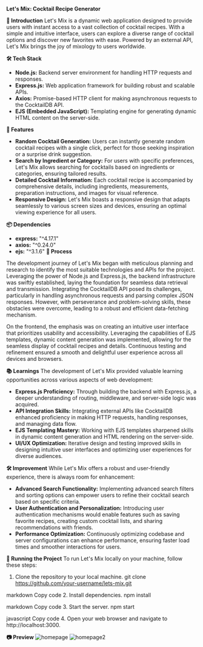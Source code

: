 <strong>Let's Mix: Cocktail Recipe Generator</strong>

<strong>🚀 Introduction</strong>
Let's Mix is a dynamic web application designed to provide users with instant access to a vast collection of cocktail recipes. With a simple and intuitive interface, users can explore a diverse range of cocktail options and discover new favorites with ease. Powered by an external API, Let's Mix brings the joy of mixology to users worldwide.

<strong>🛠️ Tech Stack</strong>
- <strong>Node.js:</strong> Backend server environment for handling HTTP requests and responses.
- <strong>Express.js:</strong> Web application framework for building robust and scalable APIs.
- <strong>Axios:</strong> Promise-based HTTP client for making asynchronous requests to the CocktailDB API.
- <strong>EJS (Embedded JavaScript):</strong> Templating engine for generating dynamic HTML content on the server-side.

<strong>🍹 Features</strong>
- <strong>Random Cocktail Generation:</strong> Users can instantly generate random cocktail recipes with a single click, perfect for those seeking inspiration or a surprise drink suggestion.
- <strong>Search by Ingredient or Category:</strong> For users with specific preferences, Let's Mix allows searching for cocktails based on ingredients or categories, ensuring tailored results.
- <strong>Detailed Cocktail Information:</strong> Each cocktail recipe is accompanied by comprehensive details, including ingredients, measurements, preparation instructions, and images for visual reference.
- <strong>Responsive Design:</strong> Let's Mix boasts a responsive design that adapts seamlessly to various screen sizes and devices, ensuring an optimal viewing experience for all users.


<strong>📦 Dependencies</strong>
- <strong>express:</strong> "^4.17.1"
- <strong>axios:</strong> "^0.24.0"
- <strong>ejs:</strong> "^3.1.6"
<strong>🔄 Process</strong>

The development journey of Let's Mix began with meticulous planning and research to identify the most suitable technologies and APIs for the project. Leveraging the power of Node.js and Express.js, the backend infrastructure was swiftly established, laying the foundation for seamless data retrieval and transmission. Integrating the CocktailDB API posed its challenges, particularly in handling asynchronous requests and parsing complex JSON responses. However, with perseverance and problem-solving skills, these obstacles were overcome, leading to a robust and efficient data-fetching mechanism.

On the frontend, the emphasis was on creating an intuitive user interface that prioritizes usability and accessibility. Leveraging the capabilities of EJS templates, dynamic content generation was implemented, allowing for the seamless display of cocktail recipes and details. Continuous testing and refinement ensured a smooth and delightful user experience across all devices and browsers.

<strong>📚 Learnings</strong>
The development of Let's Mix provided valuable learning opportunities across various aspects of web development:

- <strong>Express.js Proficiency:</strong> Through building the backend with Express.js, a deeper understanding of routing, middleware, and server-side logic was acquired.
- <strong>API Integration Skills:</strong> Integrating external APIs like CocktailDB enhanced proficiency in making HTTP requests, handling responses, and managing data flow.
- <strong>EJS Templating Mastery:</strong> Working with EJS templates sharpened skills in dynamic content generation and HTML rendering on the server-side.
- <strong>UI/UX Optimization:</strong> Iterative design and testing improved skills in designing intuitive user interfaces and optimizing user experiences for diverse audiences.

<strong>🛠️ Improvement</strong>
While Let's Mix offers a robust and user-friendly experience, there is always room for enhancement:

- <strong>Advanced Search Functionality:</strong> Implementing advanced search filters and sorting options can empower users to refine their cocktail search based on specific criteria.
- <strong>User Authentication and Personalization:</strong> Introducing user authentication mechanisms would enable features such as saving favorite recipes, creating custom cocktail lists, and sharing recommendations with friends.
- <strong>Performance Optimization:</strong> Continuously optimizing codebase and server configurations can enhance performance, ensuring faster load times and smoother interactions for users.

<strong>🏃 Running the Project</strong>
To run Let's Mix locally on your machine, follow these steps:

1. Clone the repository to your local machine.
git clone https://github.com/your-username/lets-mix.git

markdown
Copy code
2. Install dependencies.
npm install

markdown
Copy code
3. Start the server.
npm start

javascript
Copy code
4. Open your web browser and navigate to http://localhost:3000.

<strong>📷 Preview</strong>
<img src = "/images/lets mix.png" alt = "homepage">
<img src = "/images/lets mix 2.png" alt = "homepage2">